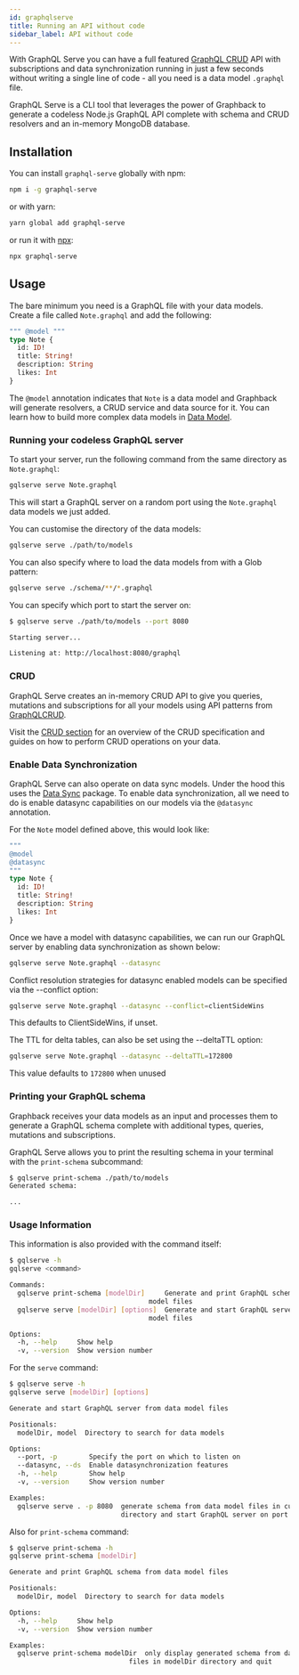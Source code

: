 ```yaml
---
id: graphqlserve
title: Running an API without code
sidebar_label: API without code
---
```


With GraphQL Serve you can have a full featured [GraphQL CRUD](https://graphqlcrud.org/) API with subscriptions and data synchronization running in just a few seconds without writing a single line of code - all you need is a data model `.graphql` file.

GraphQL Serve is a CLI tool that leverages the power of Graphback to generate a codeless Node.js GraphQL API complete with schema and CRUD resolvers and an in-memory MongoDB database. 

## Installation

You can install `graphql-serve` globally with npm:

```bash
npm i -g graphql-serve
```

or with yarn:

```bash
yarn global add graphql-serve
```

or run it with [npx](https://www.npmjs.com/package/npx): 

```bash
npx graphql-serve
```

## Usage

The bare minimum you need is a GraphQL file with your data models. Create a file called `Note.graphql` and add the following:

```graphql
""" @model """
type Note {
  id: ID!
  title: String!
  description: String
  likes: Int
}
```

The `@model` annotation indicates that `Note` is a data model and Graphback will generate resolvers, a CRUD service and data source for it. You can learn how to build more complex data models in [Data Model](../model/datamodel#model).

### Running your codeless GraphQL server

To start your server, run the following command from the same directory as `Note.graphql`:

```bash
gqlserve serve Note.graphql
```

This will start a GraphQL server on a random port using the `Note.graphql` data models we just added.

You can customise the directory of the data models:

```bash
gqlserve serve ./path/to/models
```

You can also specify where to load the data models from with a Glob pattern:

```bash
gqlserve serve ./schema/**/*.graphql
```

You can specify which port to start the server on:

```bash
$ gqlserve serve ./path/to/models --port 8080

Starting server...

Listening at: http://localhost:8080/graphql
```

### CRUD

GraphQL Serve creates an in-memory CRUD API to give you queries, mutations and subscriptions for all your models using API patterns from [GraphQLCRUD](https://graphqlcrud.org).

Visit the [CRUD section](../crud/overview) for an overview of the CRUD specification and guides on how to perform CRUD operations on your data.

### Enable Data Synchronization

GraphQL Serve can also operate on data sync models. Under the hood this uses the [Data Sync](../datasync/intro) package. 
To enable data synchronization, all we need to do is enable datasync capabilities on our models via the `@datasync` annotation.

For the `Note` model defined above, this would look like: 

```graphql
""" 
@model
@datasync 
"""
type Note {
  id: ID!
  title: String!
  description: String
  likes: Int
}
```

Once we have a model with datasync capabilities, we can run our GraphQL server by enabling data synchronization as shown below:

```bash
gqlserve serve Note.graphql --datasync
```

Conflict resolution strategies for datasync enabled models can be specified via the --conflict option:

```bash
gqlserve serve Note.graphql --datasync --conflict=clientSideWins
```

This defaults to ClientSideWins, if unset.

The TTL for delta tables, can also be set using the --deltaTTL option:
```bash
gqlserve serve Note.graphql --datasync --deltaTTL=172800
```

This value defaults to `172800` when unused
 
### Printing your GraphQL schema

Graphback receives your data models as an input and processes them to generate a GraphQL schema complete with additional types, queries, mutations and subscriptions.

GraphQL Serve allows you to print the resulting schema in your terminal with the `print-schema` subcommand:

```bash
$ gqlserve print-schema ./path/to/models
Generated schema:

...
```

### Usage Information

This information is also provided with the command itself:

```bash
$ gqlserve -h
gqlserve <command>

Commands:
  gqlserve print-schema [modelDir]     Generate and print GraphQL schema from data
                                   model files
  gqlserve serve [modelDir] [options]  Generate and start GraphQL server from data
                                   model files

Options:
  -h, --help     Show help                                             [boolean]
  -v, --version  Show version number                                   [boolean]
```

For the `serve` command:

```bash
$ gqlserve serve -h
gqlserve serve [modelDir] [options]

Generate and start GraphQL server from data model files

Positionals:
  modelDir, model  Directory to search for data models                  [string]

Options:
  --port, -p        Specify the port on which to listen on              [number]
  --datasync, --ds  Enable datasynchronization features                [boolean]
  -h, --help        Show help                                          [boolean]
  -v, --version     Show version number                                [boolean]

Examples:
  gqlserve serve . -p 8080  generate schema from data model files in current
                            directory and start GraphQL server on port 8080
```

Also for `print-schema` command:

```bash
$ gqlserve print-schema -h
gqlserve print-schema [modelDir]

Generate and print GraphQL schema from data model files

Positionals:
  modelDir, model  Directory to search for data models                  [string]

Options:
  -h, --help     Show help                                             [boolean]
  -v, --version  Show version number                                   [boolean]

Examples:
  gqlserve print-schema modelDir  only display generated schema from data model
                              files in modelDir directory and quit
```
